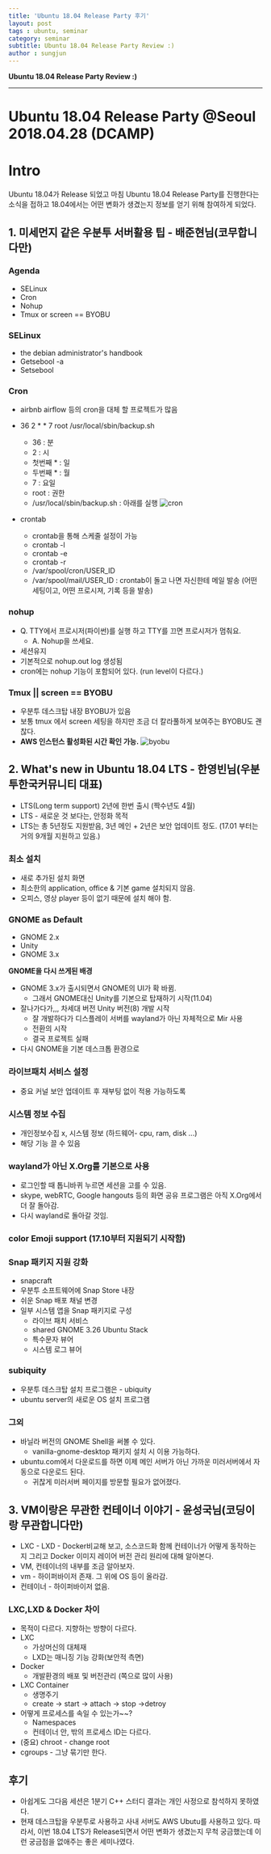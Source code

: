 ```yaml
---
title: 'Ubuntu 18.04 Release Party 후기'  
layout: post  
tags : ubuntu, seminar
category: seminar
subtitle: Ubuntu 18.04 Release Party Review :)
author : sungjun
---
```


**Ubuntu 18.04 Release Party Review :)** 

---
# Ubuntu 18.04 Release Party @Seoul 2018.04.28 (DCAMP)    


# Intro
Ubuntu 18.04가 Release 되었고 마침 Ubuntu 18.04 Release Party를 진행한다는 소식을 접하고 18.04에서는 어떤 변화가 생겼는지 정보를 얻기 위해 참여하게 되었다.

## 1. 미세먼지 같은 우분투 서버활용 팁 - 배준현님(코무합니다만)

### Agenda
- SELinux
- Cron
- Nohup
- Tmux or screen == BYOBU

### SELinux
- the debian administrator's handbook
- Getsebool -a
- Setsebool

### Cron
- airbnb airflow 등의 cron을 대체 할 프로젝트가 많음
- 36 2 * * 7 root /usr/local/sbin/backup.sh
  - 36 : 분
  - 2 : 시
  - 첫번째 * : 일
  - 두번째 * : 월
  - 7 : 요일
  - root : 권한
  - /usr/local/sbin/backup.sh : 아래를 실행
![cron](/assets/images/usingimages/ubuntu/cron.png)

- crontab
  - crontab을 통해 스케줄 설정이 가능
  - crontab -l
  - crontab -e
  - crontab -r
  - /var/spool/cron/USER_ID
  - /var/spool/mail/USER_ID : crontab이 돌고 나면 자신한테 메일 발송 (어떤 세팅이고, 어떤 프로시져, 기록 등을 발송)

### nohup
- Q. TTY에서 프로시저(파이썬)를 실행 하고 TTY를 끄면 프로시저가 멈춰요.
    - A. Nohup을 쓰세요.
- 세션유지
- 기본적으로 nohup.out log 생성됨
- cron에는 nohup 기능이 포함되어 있다. (run level이 다르다.)

### Tmux || screen == BYOBU
- 우분투 데스크탑 내장 BYOBU가 있음
- 보통 tmux 에서 screen 세팅을 하지만 조금 더 칼라풀하게 보여주는 BYOBU도 괜찮다.
- **AWS 인스턴스 활성화된 시간 확인 가능.**
![byobu](/assets/images/usingimages/ubuntu/byobu_screen.jpg)

## 2. What's new in Ubuntu 18.04 LTS - 한영빈님(우분투한국커뮤니티 대표)
 - LTS(Long term support) 2년에 한번 출시 (짝수년도 4월)
 - LTS - 새로운 것 보다는, 안정화 목적
 - LTS는 총 5년정도 지원받음, 3년 메인 + 2년은 보안 업데이트 정도. (17.01 부터는 거의 9개월 지원하고 있음.)

### 최소 설치
 - 새로 추가된 설치 화면
 - 최소한의 application, office & 기본 game 설치되지 않음.
 - 오피스, 영상 player 등이 없기 때문에 설치 해야 함.

### GNOME as Default
- GNOME 2.x
- Unity
- GNOME 3.x

**GNOME을 다시 쓰게된 배경**
  - GNOME 3.x가 출시되면서 GNOME의 UI가 확 바뀜.
    - 그래서 GNOME대신 Unity를 기본으로 탑재하기 시작(11.04)
  - 잘나가다가,,, 차세대 버전 Unity 버전(8) 개발 시작
    - 잘 개발하다가 디스플레이 서버를 wayland가 아닌 자체적으로 Mir 사용
    - 전환의 시작
    - 결국 프로젝트 실패
  - 다시 GNOME을 기본 데스크톱 환경으로

### 라이브패치 서비스 설정
- 중요 커널 보안 업데이트 후 재부팅 없이 적용 가능하도록

### 시스템 정보 수집
- 개인정보수집 x, 시스템 정보 (하드웨어- cpu, ram, disk ...)
- 해당 기능 끌 수 있음

### wayland가 아닌 X.Org를 기본으로 사용
- 로그인할 때 톱니바퀴 누르면 세션을 고를 수 있음.
- skype, webRTC, Google hangouts 등의 화면 공유 프로그램은 아직 X.Org에서 더 잘 돌아감.
- 다시 wayland로 돌아갈 것임.

### color Emoji support (17.10부터 지원되기 시작함)

###  Snap 패키지 지원 강화
- snapcraft
- 우분투 소프트웨어에 Snap Store 내장
- 쉬운 Snap 배포 채널 변경
- 일부 시스템 앱을 Snap 패키지로 구성
  - 라이브 패치 서비스
  - shared GNOME 3.26 Ubuntu Stack
  - 특수문자 뷰어
  - 시스템 로그 뷰어

### subiquity
- 우분투 데스크탑 설치 프로그램은 - ubiquity
- ubuntu server의 새로운 OS 설치 프로그램

### 그외
- 바닐라 버전의 GNOME Shell을 써볼 수 있다.
  - vanilla-gnome-desktop 패키지 설치 시 이용 가능하다.
- ubuntu.com에서 다운로드를 하면 이제 메인 서버가 아닌 가까운 미러서버에서 자동으로 다운로드 된다.
  - 귀찮게 미러서버 페이지를 방문할 필요가 없어졌다.

## 3. VM이랑은 무관한 컨테이너 이야기 - 윤성국님(코딩이랑 무관합니다만)

- LXC - LXD - Docker비교해 보고, 소스코드화 함께 컨테이너가 어떻게 동작하는지 그리고 Docker 이미지 레이어 버전 관리 원리에 대해 알아본다.
- VM, 컨테이너의 내부를 조금 알아보자.
- vm - 하이퍼바이저 존재. 그 위에 OS 등이 올라감.
- 컨테이너 - 하이퍼바이저 없음.

### LXC,LXD & Docker 차이
 - 목적이 다르다. 지향하는 방향이 다르다.
 - LXC
    - 가상머신의 대체재
    - LXD는 매니징 기능 강화(보안적 측면)
- Docker
    - 개발환경의 배포 및 버전관리 (쪽으로 많이 사용)
- LXC Container
    - 생명주기
    - create -> start -> attach -> stop ->detroy
- 어떻게 프로세스를 속일 수 있는가~~?
    - Namespaces
    - 컨테이너 안, 밖의 프로세스 ID는 다르다.
- (중요) chroot - change root
- cgroups - 그냥 묶기만 한다.

## 후기
- 아쉽게도 그다음 세션은 1분기 C++ 스터디 결과는 개인 사정으로 참석하지 못하였다.
- 현재 데스크탑을 우분투로 사용하고 사내 서버도 AWS Ubutu를 사용하고 있다. 따라서, 이번 18.04 LTS가 Release되면서 어떤 변화가 생겼는지 무척 궁금했는데 이런 궁금점을 없애주는 좋은 세미나였다.
